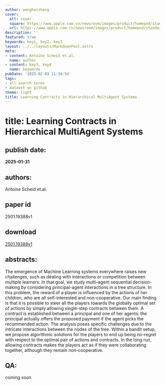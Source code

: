 ```yaml
---
author: wanghaisheng
cover:
  alt: cover
  square: https://www.apple.com.cn/newsroom/images/product/homepod/standard/Apple-HomePod-hero-230118_big.jpg.large_2x.jpg
  url: https://www.apple.com.cn/newsroom/images/product/homepod/standard/Apple-HomePod-hero-230118_big.jpg.large_2x.jpg
description: ''
featured: true
keywords: key1, key2, key3
layout: ../../layouts/MarkdownPost.astro
meta:
- content: Antoine Scheid et.al.
  name: author
- content: key3, key4
  name: keywords
pubDate: '2025-02-03 11:34:54'
tags:
- all search terms
- dataset on github
theme: light
title: Learning Contracts in Hierarchical MultiAgent Systems
---
```


# title: Learning Contracts in Hierarchical MultiAgent Systems 
## publish date: 
**2025-01-31** 
## authors: 
  Antoine Scheid et.al. 
## paper id
2501.19388v1
## download
[2501.19388v1](http://arxiv.org/abs/2501.19388v1)
## abstracts:
The emergence of Machine Learning systems everywhere raises new challenges, such as dealing with interactions or competition between multiple learners. In that goal, we study multi-agent sequential decision-making by considering principal-agent interactions in a tree structure. In this problem, the reward of a player is influenced by the actions of her children, who are all self-interested and non-cooperative. Our main finding is that it is possible to steer all the players towards the globally optimal set of actions by simply allowing single-step contracts between them. A contract is established between a principal and one of her agents: the principal actually offers the proposed payment if the agent picks the recommended action. The analysis poses specific challenges due to the intricate interactions between the nodes of the tree. Within a bandit setup, we propose algorithmic solutions for the players to end up being no-regret with respect to the optimal pair of actions and contracts. In the long run, allowing contracts makes the players act as if they were collaborating together, although they remain non-cooperative.
## QA:
coming soon
